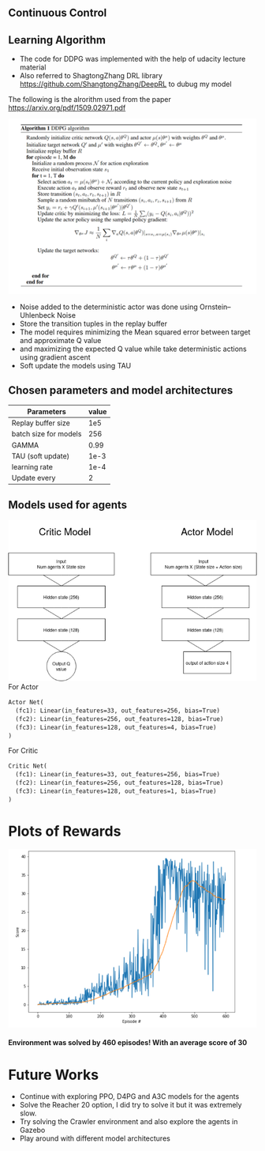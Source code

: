 ## Continuous Control

## Learning Algorithm

 - The code for DDPG was implemented with the help of udacity lecture material
 - Also referred to ShagtongZhang DRL library https://github.com/ShangtongZhang/DeepRL to dubug my model



The following is the alrorithm used from the paper https://arxiv.org/pdf/1509.02971.pdf



![models](./assets/DDPGAlgo.png "Algorithm used")

- Noise added to the deterministic actor was done using Ornstein–Uhlenbeck Noise
- Store the transition tuples in the replay buffer
- The model requires minimizing the Mean squared error between target and approximate Q value
- and maximizing the expected Q value while take deterministic actions using gradient ascent
- Soft update the models using TAU



## Chosen parameters and model architectures



| Parameters            | value |
| --------------------- | ----- |
| Replay buffer size    | 1e5   |
| batch size for models | 256   |
| GAMMA                 | 0.99  |
| TAU (soft update)     | 1e-3  |
| learning rate         | 1e-4  |
| Update every          | 2     |

## Models used for agents
![models](./assets/DDPG_Agent.png "models used")
For Actor

```reStructuredText
Actor Net(
  (fc1): Linear(in_features=33, out_features=256, bias=True)
  (fc2): Linear(in_features=256, out_features=128, bias=True)
  (fc3): Linear(in_features=128, out_features=4, bias=True)
)
```

For Critic

```reStructuredText
Critic Net(
  (fc1): Linear(in_features=33, out_features=256, bias=True)
  (fc2): Linear(in_features=256, out_features=128, bias=True)
  (fc3): Linear(in_features=128, out_features=1, bias=True)
)
```



# 

# Plots of Rewards

![models](./assets/rewards_plot.png "models used")

#### Environment was solved by 460 episodes! With an average score of 30





# Future Works

- Continue with exploring  PPO, D4PG and A3C models for the agents
- Solve the Reacher 20 option, I did try to solve it but it was extremely slow.
- Try solving the Crawler environment and also explore the agents in Gazebo
- Play around with different model architectures 